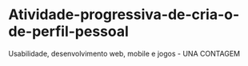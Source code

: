 # Atividade-progressiva-de-cria-o-de-perfil-pessoal
Usabilidade, desenvolvimento web, mobile e jogos - UNA CONTAGEM
